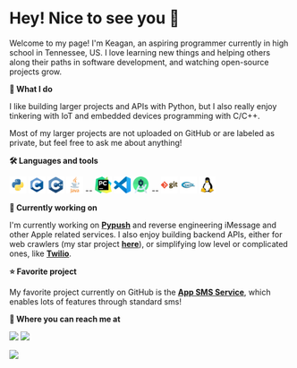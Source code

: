 

<h1><img/>Hey! Nice to see you 👋</h1>

Welcome to my page!
I'm Keagan, an aspiring programmer currently in high school in Tennessee, US. I love learning new things and helping others along their paths in software development, and watching open-source projects grow.

**💪 What I do**

I like building larger projects and APIs with Python, but I also really enjoy tinkering with IoT and embedded devices programming with C/C++.

Most of my larger projects are not uploaded on GitHub or are labeled as private, but feel free to ask me about anything!

**🛠️ Languages and tools**

<code><img height="30" src="https://raw.githubusercontent.com/github/explore/80688e429a7d4ef2fca1e82350fe8e3517d3494d/topics/python/python.png"></code>
<code><img height="30" src="https://raw.githubusercontent.com/github/explore/80688e429a7d4ef2fca1e82350fe8e3517d3494d/topics/c/c.png"></code>
<code><img height="30" src="https://raw.githubusercontent.com/github/explore/80688e429a7d4ef2fca1e82350fe8e3517d3494d/topics/cpp/cpp.png"></code>
<code><img height="30" src="https://github.com/github/explore/blob/main/topics/java/java.png?raw=true"></code> -- <code><img height="30" src="https://raw.githubusercontent.com/github/explore/main/topics/pycharm/pycharm.png"></code>
<code><img height="30" src="https://raw.githubusercontent.com/github/explore/main/topics/visual-studio-code/visual-studio-code.png"></code>
<code><img height="30" src="https://raw.githubusercontent.com/github/explore/main/topics/android-studio/android-studio.png"></code> -- <code><img height="30" src="https://raw.githubusercontent.com/github/explore/80688e429a7d4ef2fca1e82350fe8e3517d3494d/topics/git/git.png"></code>
<code><img height="30" src="https://github.com/github/explore/blob/main/topics/opengl/opengl.png?raw=true"></code>
<code><img height="30" src="https://github.com/github/explore/blob/main/topics/linux/linux.png?raw=true"></code>

**🚧 Currently working on**

I'm currently working on **[Pypush](https://github.com/beeper/pypush)** and reverse engineering iMessage and other Apple related services. I also enjoy building backend APIs, either for web crawlers (my star project **[here](https://github.com/kasherpete/iGrade-web-scraper)**), or simplifying low level or complicated ones, like **[Twilio](https://github.com/kasherpete/twilio-helper)**.

**⭐ Favorite project**

My favorite project currently on GitHub is the **[App SMS Service](https://github.com/kasherpete/Official-app-sms-service)**, which enables lots of features through standard sms!

**💬 Where you can reach me at**

[<img src="https://dcbadge.vercel.app/api/shield/1020394665750560948" target="_blank">](https://discordapp.com/users/1020394665750560948)
[<img src="https://img.shields.io/badge/Microsoft_Outlook-0078D4?style=for-the-badge&logo=microsoft-outlook&logoColor=white" target="_blank">](mailto:Keagan.a.peterson@outlook.com)

[<img src="https://github-readme-stats.vercel.app/api?username=kasherpete&show_icons=true&theme=transparent">](https://github.com/Kasherpete)
